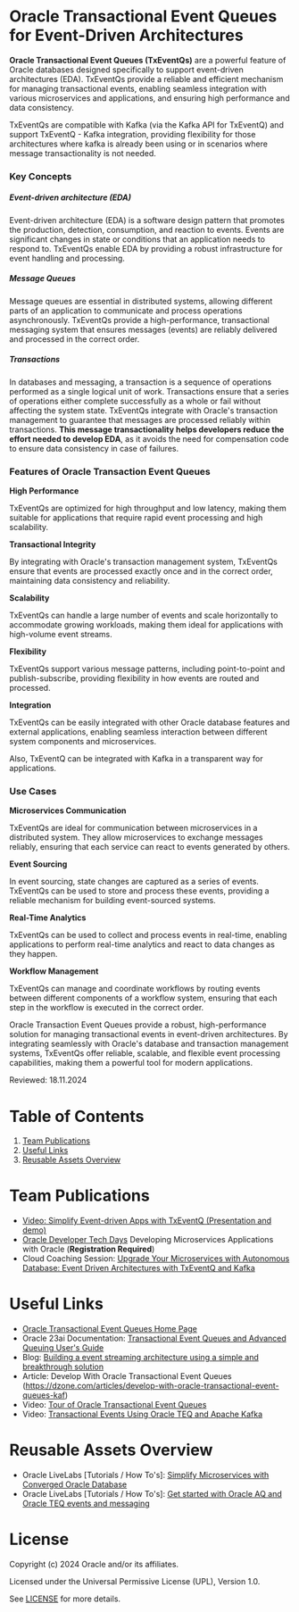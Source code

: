 # Oracle Transactional Event Queues for Event-Driven Architectures

**Oracle Transactional Event Queues (TxEventQs)** are a powerful feature of Oracle databases designed specifically to support event-driven architectures (EDA). TxEventQs provide a reliable and efficient mechanism for managing transactional events, enabling seamless integration with various microservices and applications, and ensuring high performance and data consistency.

TxEventQs are compatible with Kafka (via the Kafka API for TxEventQ) and support TxEventQ - Kafka integration, providing flexibility for those architectures where kafka is already been using or in scenarios where message transactionality is not needed.

### Key Concepts

##### Event-driven architecture (EDA)

Event-driven architecture (EDA) is a software design pattern that promotes the production, detection, consumption, and reaction to events. Events are significant changes in state or conditions that an application needs to respond to. TxEventQs enable EDA by providing a robust infrastructure for event handling and processing.

##### Message Queues

Message queues are essential in distributed systems, allowing different parts of an application to communicate and process operations asynchronously. TxEventQs provide a high-performance, transactional messaging system that ensures messages (events) are reliably delivered and processed in the correct order.

##### Transactions

In databases and messaging, a transaction is a sequence of operations performed as a single logical unit of work. Transactions ensure that a series of operations either complete successfully as a whole or fail without affecting the system state. TxEventQs integrate with Oracle's transaction management to guarantee that messages are processed reliably within transactions. **This message transactionality helps developers reduce the effort needed to develop EDA**, as it avoids the need for compensation code to ensure data consistency in case of failures.

### Features of Oracle Transaction Event Queues

**High Performance**

TxEventQs are optimized for high throughput and low latency, making them suitable for applications that require rapid event processing and high scalability.

**Transactional Integrity**

By integrating with Oracle's transaction management system, TxEventQs ensure that events are processed exactly once and in the correct order, maintaining data consistency and reliability.

**Scalability**

TxEventQs can handle a large number of events and scale horizontally to accommodate growing workloads, making them ideal for applications with high-volume event streams.

**Flexibility**

TxEventQs support various message patterns, including point-to-point and publish-subscribe, providing flexibility in how events are routed and processed.

**Integration**

TxEventQs can be easily integrated with other Oracle database features and external applications, enabling seamless interaction between different system components and microservices. 

Also, TxEventQ can be integrated with Kafka in a transparent way for applications. 

### Use Cases

**Microservices Communication**

TxEventQs are ideal for communication between microservices in a distributed system. They allow microservices to exchange messages reliably, ensuring that each service can react to events generated by others.

**Event Sourcing**

In event sourcing, state changes are captured as a series of events. TxEventQs can be used to store and process these events, providing a reliable mechanism for building event-sourced systems.

**Real-Time Analytics**

TxEventQs can be used to collect and process events in real-time, enabling applications to perform real-time analytics and react to data changes as they happen.

**Workflow Management**

TxEventQs can manage and coordinate workflows by routing events between different components of a workflow system, ensuring that each step in the workflow is executed in the correct order.

Oracle Transaction Event Queues provide a robust, high-performance solution for managing transactional events in event-driven architectures. By integrating seamlessly with Oracle's database and transaction management systems, TxEventQs offer reliable, scalable, and flexible event processing capabilities, making them a powerful tool for modern applications.

Reviewed: 18.11.2024

# Table of Contents
 
1. [Team Publications](#team-publications)
2. [Useful Links](#useful-links)
3. [Reusable Assets Overview](#reusable-assets-overview)

# Team Publications
- [Video: Simplify Event-driven Apps with TxEventQ (Presentation and demo)](https://otube.oracle.com/media/Simplify%20Event-driven%20Apps%20with%20TxEventQ/1_zsf9huje)
- [Oracle Developer Tech Days](https://go.oracle.com/LP=138674?elqCampaignId=500067&src1=:se:lw:ie:pt:::SEO400308921SW&evite=WWMK230914P00011:se:lw:ie:pt:::SEO400308921SW) Developing Microservices Applications with Oracle (**Registration Required**)
- Cloud Coaching Session: [Upgrade Your Microservices with Autonomous Database: Event Driven Architectures with TxEventQ and Kafka](https://www.youtube.com/watch?v=my4KMotFKwM&list=PLPIzp-E1msrZbCMh7NObbSSoI7q924MZS&index=1&t=7s)

# Useful Links
- [Oracle Transactional Event Queues Home Page](https://www.oracle.com/database/advanced-queuing/)
- Oracle 23ai Documentation: [Transactional Event Queues and Advanced Queuing User's Guide](https://docs.oracle.com/en/database/oracle/oracle-database/23/adque/index.html)
- Blog: [Building a event streaming architecture using a simple and breakthrough solution](https://luca-bindi.medium.com/building-a-event-streaming-architecture-using-a-simple-and-breakthrough-solution-db6270ea6183)
- Article: Develop With Oracle Transactional Event Queues (https://dzone.com/articles/develop-with-oracle-transactional-event-queues-kaf)
- Video: [Tour of Oracle Transactional Event Queues](https://www.youtube.com/watch?v=_udsAs0GRkU)
- Video: [Transactional Events Using Oracle TEQ and Apache Kafka](https://www.youtube.com/watch?v=BZ4bJtNyV-g)

# Reusable Assets Overview
- Oracle LiveLabs [Tutorials / How To's]: [Simplify Microservices with Converged Oracle Database](https://apexapps.oracle.com/pls/apex/r/dbpm/livelabs/view-workshop?wid=637)
- Oracle LiveLabs [Tutorials / How To's]: [Get started with Oracle AQ and Oracle TEQ events and messaging](https://apexapps.oracle.com/pls/apex/r/dbpm/livelabs/view-workshop?wid=1016)

# License

Copyright (c) 2024 Oracle and/or its affiliates.

Licensed under the Universal Permissive License (UPL), Version 1.0.

See [LICENSE](https://github.com/oracle-devrel/technology-engineering/blob/main/LICENSE) for more details.
